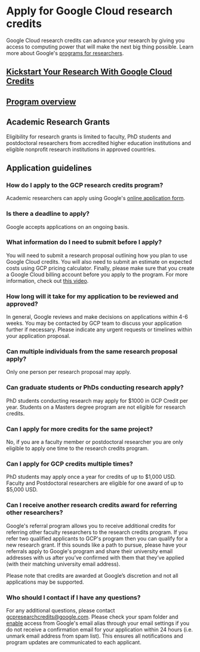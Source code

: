 # Apply for Google Cloud research credits

Google Cloud research credits can advance your research by giving you access to computing power that will make the next big thing possible. Learn more about Google's [programs for researchers](https://cloud.google.com/edu/researchers?hl=en).

## [Kickstart Your Research With Google Cloud Credits](https://services.google.com/fh/files/emails/kickstart_your_research_with_google_cloud_credits_tips_on_applying.pdf)
## [Program overview](https://support.google.com/google-cloud-higher-ed/answer/10723679?hl=en&ref_topic=10322294&sjid=6709602353601652929-NC)

## Academic Research Grants

Eligibility for research grants is limited to faculty, PhD students and postdoctoral researchers from accredited higher education institutions and eligible nonprofit research institutions in approved countries. 

## Application guidelines

### How do I apply to the GCP research credits program?

Academic researchers can apply using Google's [online application form](https://edu.google.com/programs/credits/research/?modal_active=none).

### Is there a deadline to apply?

Google accepts applications on an ongoing basis.

### What information do I need to submit before I apply?

You will need to submit a research proposal outlining how you plan to use Google Cloud credits. You will also need to submit an estimate on expected costs using GCP pricing calculator. Finally, please make sure that you create a Google Cloud billing account before you apply to the program. For more information, check out [this video](https://cloudonair.withgoogle.com/events/virtual_faculty_summit_2020/watch?talk=track1_session8_kickstart_your_research_with_gc_credits).


### How long will it take for my application to be reviewed and approved?

In general, Google reviews and make decisions on applications within 4-6 weeks. You may be contacted by GCP team to discuss your application further if necessary. Please indicate any urgent requests or timelines within your application proposal.

### Can multiple individuals from the same research proposal apply?

Only one person per research proposal may apply.

### Can graduate students or PhDs conducting research apply?

PhD students conducting research may apply for $1000 in GCP Credit per year. Students on a Masters degree program are not eligible for research credits.
 
### Can I apply for more credits for the same project?

No, if you are a faculty member or postdoctoral researcher you are only eligible to apply one time to the research credits program.
 
### Can I apply for GCP credits multiple times?

PhD students may apply once a year for credits of up to $1,000 USD. Faculty and Postdoctoral researchers are eligible for one award of up to $5,000 USD.
 
### Can I receive another research credits award for referring other researchers?

Google's referral program allows you to receive additional credits for referring other faculty researchers to the research credits program. If you refer two qualified applicants to GCP's program then you can qualify for a new research grant. If this sounds like a path to pursue, please have your referrals apply to Google's program and share their university email addresses with us after you’ve confirmed with them that they’ve applied (with their matching university email address).

Please note that credits are awarded at Google’s discretion and not all applications may be supported.

### Who should I contact if I have any questions?

For any additional questions, please contact <gcpresearchcredits@google.com>. Please check your spam folder and [enable](https://support.google.com/mail/answer/1366858?co=GENIE.Platform%3DDesktop&hl=en) access from Google's email alias through your email settings if you do not receive a confirmation email for your application within 24 hours (i.e. unmark email address from spam list). This ensures all notifications and program updates are communicated to each applicant.
